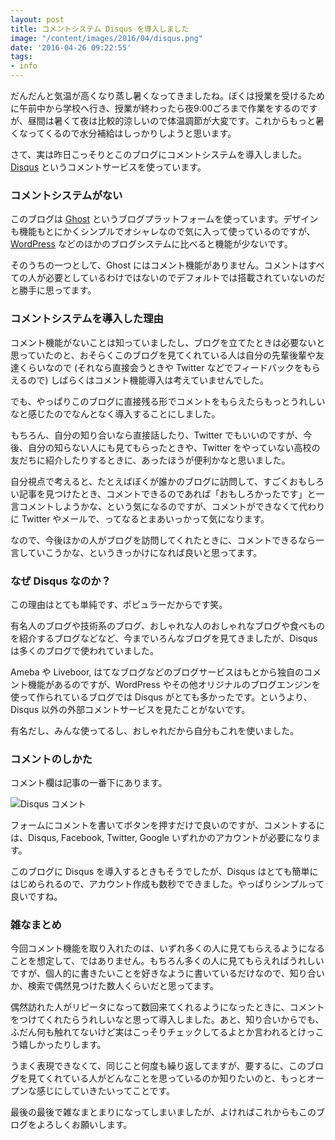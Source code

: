 ```yaml
---
layout: post
title: コメントシステム Disqus を導入しました
image: "/content/images/2016/04/disqus.png"
date: '2016-04-26 09:22:55'
tags:
- info
---
```


だんだんと気温が高くなり蒸し暑くなってきましたね。ぼくは授業を受けるために午前中から学校へ行き、授業が終わったら夜9:00ごろまで作業をするのですが、昼間は暑くて夜は比較的涼しいので体温調節が大変です。これからもっと暑くなってくるので水分補給はしっかりしようと思います。

さて、実は昨日こっそりとこのブログにコメントシステムを導入しました。<a href="https://disqus.com" target="_blank">Disqus</a> というコメントサービスを使っています。

### コメントシステムがない
このブログは <a href="https://ghost.org" target="_blank">Ghost</a> というブログプラットフォームを使っています。デザインも機能もとにかくシンプルでオシャレなので気に入って使っているのですが、<a href="https://ja.wordpress.org" target="_blank">WordPress</a> などのほかのブログシステムに比べると機能が少ないです。

そのうちの一つとして、Ghost にはコメント機能がありません。コメントはすべての人が必要としているわけではないのでデフォルトでは搭載されていないのだと勝手に思ってます。

### コメントシステムを導入した理由
コメント機能がないことは知っていましたし、ブログを立てたときは必要ないと思っていたのと、おそらくこのブログを見てくれている人は自分の先輩後輩や友達くらいなので (それなら直接会うときや Twitter などでフィードバックをもらえるので) しばらくはコメント機能導入は考えていませんでした。

でも、やっぱりこのブログに直接残る形でコメントをもらえたらもっとうれしいなと感じたのでなんとなく導入することにしました。

もちろん、自分の知り合いなら直接話したり、Twitter でもいいのですが、今後、自分の知らない人にも見てもらったときや、Twitter をやっていない高校の友だちに紹介したりするときに、あったほうが便利かなと思いました。

自分視点で考えると、たとえばぼくが誰かのブログに訪問して、すごくおもしろい記事を見つけたとき、コメントできるのであれば「おもしろかったです」と一言コメントしようかな、という気になるのですが、コメントができなくて代わりに Twitter やメールで、ってなるとまあいっかって気になります。

なので、今後ほかの人がブログを訪問してくれたときに、コメントできるなら一言していこうかな、というきっかけになれば良いと思ってます。

### なぜ Disqus なのか？
この理由はとても単純です、ポピュラーだからです笑。

有名人のブログや技術系のブログ、おしゃれな人のおしゃれなブログや食べものを紹介するブログなどなど、今までいろんなブログを見てきましたが、Disqus は多くのブログで使われていました。

Ameba や Liveboor, はてなブログなどのブログサービスはもとから独自のコメント機能があるのですが、WordPress やその他オリジナルのブログエンジンを使って作られているブログでは Disqus がとても多かったです。というより、Disqus 以外の外部コメントサービスを見たことがないです。

有名だし、みんな使ってるし、おしゃれだから自分もこれを使いました。

### コメントのしかた
コメント欄は記事の一番下にあります。

![Disqus コメント](/content/images/2016/04/disqus_comment.png)

フォームにコメントを書いてボタンを押すだけで良いのですが、コメントするには、Disqus, Facebook, Twitter, Google いずれかのアカウントが必要になります。

このブログに Disqus を導入するときもそうでしたが、Disqus はとても簡単にはじめられるので、アカウント作成も数秒でできました。やっぱりシンプルって良いですね。

### 雑なまとめ
今回コメント機能を取り入れたのは、いずれ多くの人に見てもらえるようになることを想定して、ではありません。もちろん多くの人に見てもらえればうれしいですが、個人的に書きたいことを好きなように書いているだけなので、知り合いか、検索で偶然見つけた数人くらいだと思ってます。

偶然訪れた人がリピータになって数回来てくれるようになったときに、コメントをつけてくれたらうれしいなと思って導入しました。あと、知り合いからでも、ふだん何も触れてないけど実はこっそりチェックしてるよとか言われるとけっこう嬉しかったりします。

うまく表現できなくて、同じこと何度も繰り返してますが、要するに、このブログを見てくれている人がどんなことを思っているのか知りたいのと、もっとオープンな感じにしていきたいってことです。

最後の最後で雑なまとまりになってしまいましたが、よければこれからもこのブログをよろしくお願いします。